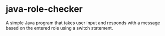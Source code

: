 # java-role-checker
A simple Java program that takes user input and responds with a message based on the entered role using a switch statement.
